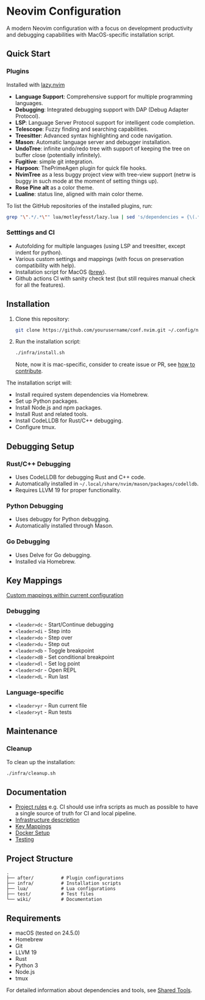 # Neovim Configuration

A modern Neovim configuration with a focus on development productivity and debugging capabilities with MacOS-specific installation script.

## Quick Start

### Plugins

Installed with [lazy.nvim](https://github.com/folke/lazy.nvim)

- **Language Support**: Comprehensive support for multiple programming languages.
- **Debugging**: Integrated debugging support with DAP (Debug Adapter Protocol).
- **LSP**: Language Server Protocol support for intelligent code completion.
- **Telescope**: Fuzzy finding and searching capabilities.
- **Treesitter**: Advanced syntax highlighting and code navigation.
- **Mason**: Automatic language server and debugger installation.
- **UndoTree**: infinite undo/redo tree with support of keeping the tree on buffer close (potentially infinitely).
- **Fugitive**: simple git integration.
- **Harpoon**: ThePrimeAgen plugin for quick file hooks.
- **NvimTree** as a less buggy project view with tree-view support (netrw is buggy in such mode at the moment of setting things up).
- **Rose Pine alt** as a color theme.
- **Lualine**: status line, aligned with main color theme.

To list the GitHub repositories of the installed plugins, run:

```sh
grep "\".*/.*\"" lua/motleyfesst/lazy.lua | sed 's/dependencies = {\(.*\) }/\1/g' | sort | uniq
```

### Setttings and CI

- Autofolding for multiple languages (using LSP and treesitter, except indent for python).
- Various custom settings and mappings (with focus on preservation compatibility with help).
- Installation script for MacOS ([brew](https://brew.sh/)).
- Github actions CI with sanity check test (but still requires manual check for all the features).

## Installation

1. Clone this repository:

   ```bash
   git clone https://github.com/yourusername/conf.nvim.git ~/.config/nvim
   ```

2. Run the installation script:

   ```zsh
   ./infra/install.sh
   ```

   Note, now it is mac-specific, consider to create issue or PR, see [how to contribute](#contributing).

The installation script will:

- Install required system dependencies via Homebrew.
- Set up Python packages.
- Install Node.js and npm packages.
- Install Rust and related tools.
- Install CodeLLDB for Rust/C++ debugging.
- Configure tmux.

## Debugging Setup

### Rust/C++ Debugging

- Uses CodeLLDB for debugging Rust and C++ code.
- Automatically installed in `~/.local/share/nvim/mason/packages/codelldb`.
- Requires LLVM 19 for proper functionality.

### Python Debugging

- Uses debugpy for Python debugging.
- Automatically installed through Mason.

### Go Debugging

- Uses Delve for Go debugging.
- Installed via Homebrew.

## Key Mappings

[Custom mappings within current configuration](wiki/mappings.md)

### Debugging

- `<leader>dc` - Start/Continue debugging
- `<leader>di` - Step into
- `<leader>do` - Step over
- `<leader>du` - Step out
- `<leader>db` - Toggle breakpoint
- `<leader>dB` - Set conditional breakpoint
- `<leader>dl` - Set log point
- `<leader>dr` - Open REPL
- `<leader>dL` - Run last

### Language-specific

- `<leader>yr` - Run current file
- `<leader>yt` - Run tests

## Maintenance

### Cleanup

To clean up the installation:

```bash
./infra/cleanup.sh
```

## Documentation

- [Project rules](wiki/ai_context.md)
  e.g. CI should use infra scripts as much as possible to have a single source of truth for CI and local pipeline.
- [Infrastructure description](wiki/infrastructure.md)
- [Key Mappings](wiki/mappings.md)
- [Docker Setup](wiki/docker.md)
- [Testing](wiki/tests.md)

## Project Structure

```
.
├── after/          # Plugin configurations
├── infra/          # Installation scripts
├── lua/            # Lua configurations
├── test/           # Test files
└── wiki/           # Documentation
```

## Requirements

- macOS (tested on 24.5.0)
- Homebrew
- Git
- LLVM 19
- Rust
- Python 3
- Node.js
- tmux

For detailed information about dependencies and tools, see [Shared Tools](wiki/shared_tools.md).
